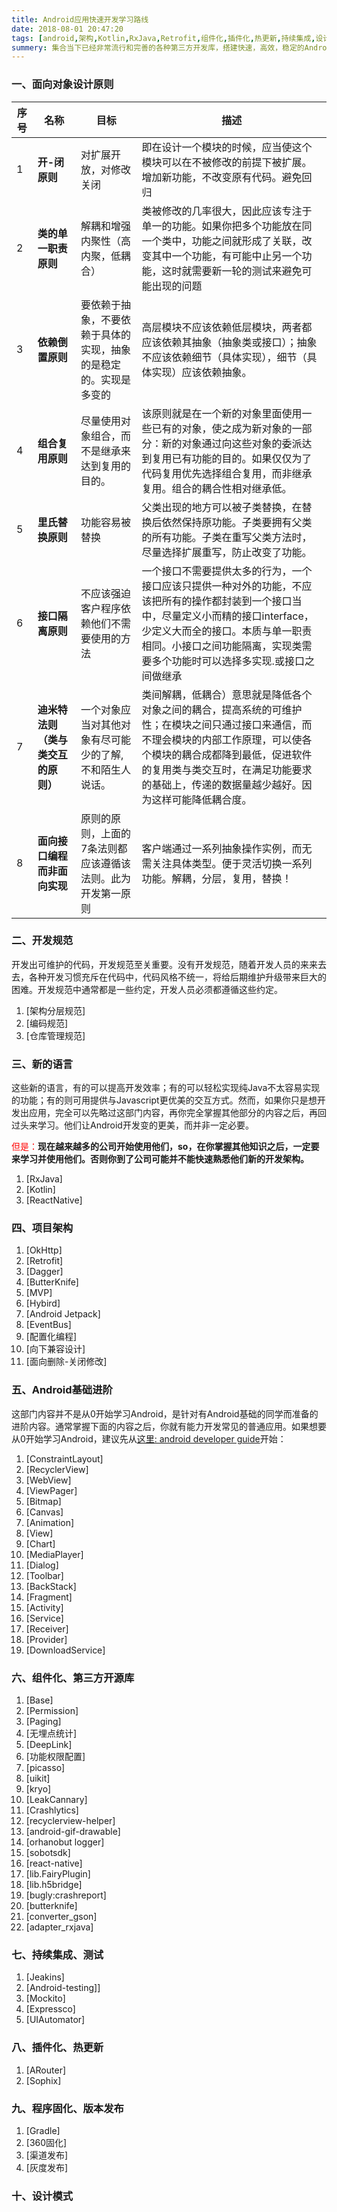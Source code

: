 ```yaml
---
title: Android应用快速开发学习路线
date: 2018-08-01 20:47:20
tags: [android,架构,Kotlin,RxJava,Retrofit,组件化,插件化,热更新,持续集成,设计模式,设计原则]
summery: 集合当下已经非常流行和完善的各种第三方开发库，搭建快速，高效，稳定的Android基础框架系统，避免重复制造轮子，提高开发效率。文中将涉及到OkHttp、Retrofit、RxJava、Kotlin、MVP等相关知识。
---
```


### 一、面向对象设计原则

|序号|名称|目标|描述|
|----|----|----|----|
|1|<b>开-闭原则</b>|对扩展开放，对修改关闭|即在设计一个模块的时候，应当使这个模块可以在不被修改的前提下被扩展。增加新功能，不改变原有代码。避免回归|
|2|<b>类的单一职责原则</b>|解耦和增强内聚性（高内聚，低耦合）|类被修改的几率很大，因此应该专注于单一的功能。如果你把多个功能放在同一个类中，功能之间就形成了关联，改变其中一个功能，有可能中止另一个功能，这时就需要新一轮的测试来避免可能出现的问题|
|3|<b>依赖倒置原则</b>|要依赖于抽象，不要依赖于具体的实现，抽象的是稳定的。实现是多变的|高层模块不应该依赖低层模块，两者都应该依赖其抽象（抽象类或接口）；抽象不应该依赖细节（具体实现），细节（具体实现）应该依赖抽象。|
|4|<b>组合复用原则</b>|尽量使用对象组合，而不是继承来达到复用的目的。|该原则就是在一个新的对象里面使用一些已有的对象，使之成为新对象的一部分：新的对象通过向这些对象的委派达到复用已有功能的目的。如果仅仅为了代码复用优先选择组合复用，而非继承复用。组合的耦合性相对继承低。|
|5|<b>里氏替换原则</b>|功能容易被替换|父类出现的地方可以被子类替换，在替换后依然保持原功能。子类要拥有父类的所有功能。子类在重写父类方法时，尽量选择扩展重写，防止改变了功能。|
|6|<b>接口隔离原则</b>|不应该强迫客户程序依赖他们不需要使用的方法|一个接口不需要提供太多的行为，一个接口应该只提供一种对外的功能，不应该把所有的操作都封装到一个接口当中，尽量定义小而精的接口interface，少定义大而全的接口。本质与单一职责相同。小接口之间功能隔离，实现类需要多个功能时可以选择多实现.或接口之间做继承|
|7|<b>迪米特法则（类与类交互的原则）</b>|一个对象应当对其他对象有尽可能少的了解,不和陌生人说话。|类间解耦，低耦合）意思就是降低各个对象之间的耦合，提高系统的可维护性；在模块之间只通过接口来通信，而不理会模块的内部工作原理，可以使各个模块的耦合成都降到最低，促进软件的复用类与类交互时，在满足功能要求的基础上，传递的数据量越少越好。因为这样可能降低耦合度。|
|8|<b>面向接口编程而非面向实现</b>|原则的原则，上面的7条法则都应该遵循该法则。此为开发第一原则|客户端通过一系列抽象操作实例，而无需关注具体类型。便于灵活切换一系列功能。解耦，分层，复用，替换！|


### 二、开发规范
开发出可维护的代码，开发规范至关重要。没有开发规范，随着开发人员的来来去去，各种开发习惯充斥在代码中，代码风格不统一，将给后期维护升级带来巨大的困难。开发规范中通常都是一些约定，开发人员必须都遵循这些约定。

1. [架构分层规范]
2. [编码规范]
3. [仓库管理规范]

### 三、新的语言
这些新的语言，有的可以提高开发效率；有的可以轻松实现纯Java不太容易实现的功能；有的则可用提供与Javascript更优美的交互方式。然而，如果你只是想开发出应用，完全可以先略过这部门内容，再你完全掌握其他部分的内容之后，再回过头来学习。他们让Android开发变的更美，而并非一定必要。

<font color="#ff0000">但是：</font><b>现在越来越多的公司开始使用他们，so，在你掌握其他知识之后，一定要来学习并使用他们。否则你到了公司可能并不能快速熟悉他们新的开发架构。</b>

1. [RxJava]
2. [Kotlin]
3. [ReactNative]

### 四、项目架构

1. [OkHttp] 
2. [Retrofit]
3. [Dagger]
4. [ButterKnife]
5. [MVP]
6. [Hybird]
8. [Android Jetpack]
9. [EventBus]
4. [配置化编程]
5. [向下兼容设计]
6. [面向删除-关闭修改]

### 五、Android基础进阶

这部门内容并不是从0开始学习Android，是针对有Android基础的同学而准备的进阶内容。通常掌握下面的内容之后，你就有能力开发常见的普通应用。如果想要从0开始学习Android，建议先从[这里: android developer guide](https://developer.android.com/guide/)开始：

1. [ConstraintLayout]
2. [RecyclerView]
3. [WebView]
4. [ViewPager]
7. [Bitmap]
8. [Canvas]
9. [Animation]
10. [View]
10. [Chart]
11. [MediaPlayer]
12. [Dialog]
18. [Toolbar]
19. [BackStack]
13. [Fragment]
14. [Activity]
15. [Service]
16. [Receiver]
17. [Provider]
18. [DownloadService]

### 六、组件化、第三方开源库

1. [Base]
3. [Permission]
4. [Paging]
6. [无埋点统计]
7. [DeepLink]
8. [功能权限配置]
9. [picasso]
10. [uikit]
11. [kryo]
12. [LeakCannary]
13. [Crashlytics]
14. [recyclerview-helper]
15. [android-gif-drawable]
16. [orhanobut logger]
17. [sobotsdk]
18. [react-native]
19. [lib.FairyPlugin]
20. [lib.h5bridge]
21. [bugly:crashreport]
22. [butterknife]
23. [converter_gson]
24. [adapter_rxjava]

### 七、持续集成、测试

1. [Jeakins]
1. [Android-testing]]
2. [Mockito]
3. [Expressco]
4. [UIAutomator]

### 八、插件化、热更新

1. [ARouter]
2. [Sophix]

### 九、程序固化、版本发布

1. [Gradle]
2. [360固化]
3. [渠道发布]
4. [灰度发布]

### 十、设计模式



